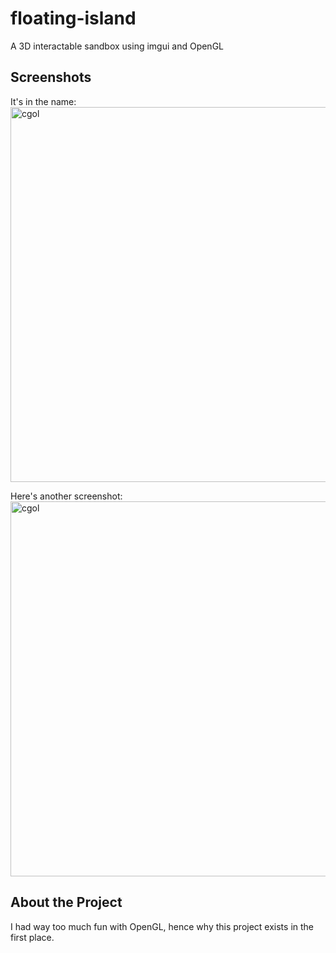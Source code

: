 # floating-island
A 3D interactable sandbox using imgui and OpenGL

## Screenshots

<p width="600">
  It's in the name:
  </br>
    <img src="https://github.com/FarazSiddi/floating-island/blob/main/resources/screenshots/thumbnail.png" alt="cgol" width="600" >
</p>

<p width="600">
  Here's another screenshot:
  </br>
    <img src="https://github.com/FarazSiddi/floating-island/blob/main/resources/screenshots/thumbnail2.png" alt="cgol" width="600" >
</p>

## About the Project

I had way too much fun with OpenGL, hence why this project exists in the first place.

